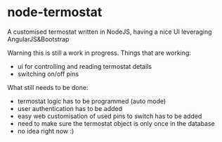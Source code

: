 # node-termostat
A customised termostat written in NodeJS, having a nice UI leveraging AngularJS&amp;Bootstrap

Warning this is still a work in progress.
Things that are working:
* ui for controlling and reading termostat details
* switching on/off pins

What still needs to be done:
* termostat logic has to be programmed (auto mode)
* user authentication has to be added
* easy web customisation of used pins to switch has to be added
* need to make sure the termostat object is only once in the database
* no idea right now :)
